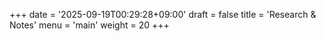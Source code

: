 +++
date = '2025-09-19T00:29:28+09:00'
draft = false
title = 'Research & Notes'
menu = 'main'
weight = 20
+++

